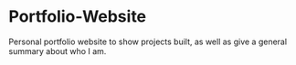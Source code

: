 # Portfolio-Website

Personal portfolio website to show projects built, as well as give a general summary about who I am.
